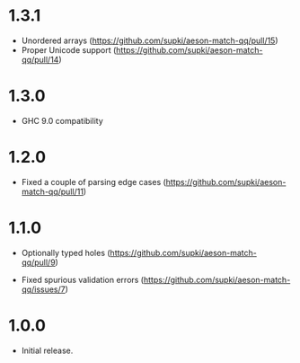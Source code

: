 1.3.1
=====

  * Unordered arrays (https://github.com/supki/aeson-match-qq/pull/15) 
  * Proper Unicode support (https://github.com/supki/aeson-match-qq/pull/14)

1.3.0
=====

  * GHC 9.0 compatibility

1.2.0
=====

  * Fixed a couple of parsing edge cases (https://github.com/supki/aeson-match-qq/pull/11)

1.1.0
=====

  * Optionally typed holes (https://github.com/supki/aeson-match-qq/pull/9)

  * Fixed spurious validation errors (https://github.com/supki/aeson-match-qq/issues/7)

1.0.0
=====

  * Initial release.
